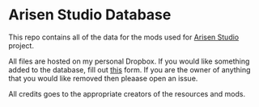 # Arisen Studio Database
This repo contains all of the data for the mods used for [Arisen Studio](https://github.com/ohhsodead/arisen-studio) project.

All files are hosted on my personal Dropbox. If you would like something added to the database, fill out [this](https://form.jotform.com/223613539362355) form. If you are the owner of anything that you would like removed then pleaase open an issue.

All credits goes to the appropriate creators of the resources and mods.
